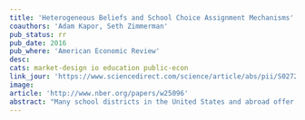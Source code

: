 ```yaml
---
title: 'Heterogeneous Beliefs and School Choice Assignment Mechanisms'
coauthors: 'Adam Kapor, Seth Zimmerman'
pub_status: rr
pub_date: 2016
pub_where: 'American Economic Review'
desc:
cats: market-design io education public-econ
link_jour: 'https://www.sciencedirect.com/science/article/abs/pii/S0272775715000813'
image: 
article: 'http://www.nber.org/papers/w25096'
abstract: "Many school districts in the United States and abroad offer students a choice of schools, with seats at highly demanded schools apportioned using a centralized mechanism with random rationing. This paper studies how welfare and academic outcomes depend on the assignment mechanism when school choice participants are not fully informed of their admissions chances. We estimate an empirical model of school choice that incorporates heterogeneity in preferences, strategic behavior, and subjective beliefs about admissions chances. To do so, we combine survey data on beliefs and preferences for school choice participants with administrative records of the school choice process in New Haven, Connecticut. We use the estimated model to evaluate the individual and equilibrium effects of counterfactual policies such as a) improving households information about the lottery mechanism, and b) switching to the strategy-proof student-proposing deferred acceptance algorithm on the distribution of welfare and test scores. Survey results show that beliefs about admissions probabilities associated with actual and hypothetical application portfolios are correctly centered around zero but have a large mean absolute error, with larger absolute errors for families from poorer neighborhoods. Our model estimates suggest that, given households' observed strategic sophistication and beliefs about admissions chances, switching to a deferred acceptance algorithm would raise total welfare, with bigger gains for families from poorer neighborhoods."
---
```

